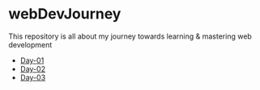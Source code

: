 # webDevJourney

This repository is all about my journey towards learning & mastering web development

* [Day-01](https://github.com/Dileep-royal/webDevJourney/blob/main/markdownfiles/day01.md)
* [Day-02](https://github.com/Dileep-royal/webDevJourney/blob/main/markdownfiles/day02.md)
* [Day-03](https://github.com/Dileep-royal/webDevJourney/blob/main/markdownfiles/day03.md)
